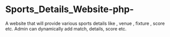 # Sports_Details_Website-php-
A website that will provide various sports details like , venue , fixture , score etc. Admin can dynamically add match, details, score etc. 

